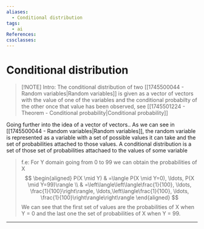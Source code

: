 ```yaml
---
aliases:
  - Conditional distribution
tags:
  - ai
References: 
cssclasses:
---
```

# Conditional distribution

> [!NOTE] Intro: 
> The conditional distribution of two [[1745500044 - Random variables|Random variables]] is given as a vector of vectors with the value of one of the variables and the conditional probabilty of the other once that value has been observed, see [[1745501224 - Theorem - Conditional probability|Conditional probability]]

Going further into the idea of a vector of vectors..
As we can see in [[1745500044 - Random variables|Random variables]], the random variable is represented as a variable with a set of possible values it can take and the set of probabilities attached to those values.
A conditional distribution is a set of those set of probabilities attachaed to the values of some variable

>f.e: For Y domain going from 0 to 99 we can obtain the probabilities of X 
>$$
\begin{aligned}
P(X \mid Y) & =\langle P(X \mid Y=0), \ldots, P(X \mid Y=99)\rangle \\
& =\left\langle\left\langle\frac{1}{100}, \ldots, \frac{1}{100}\right\rangle, \ldots,\left\langle\frac{1}{100}, \ldots, \frac{1}{100}\right\rangle\right\rangle
\end{aligned}
$$
We can see that the first set of values are the probabilities of X when Y = 0 and the last one the set of probabilities of X when Y = 99.


***